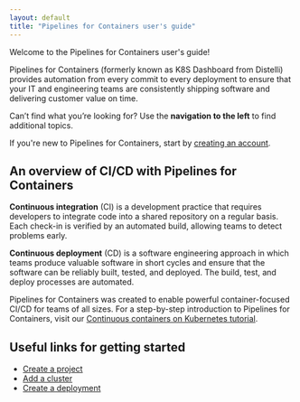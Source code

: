 ```yaml
---
layout: default
title: "Pipelines for Containers user's guide"
--- 
```


Welcome to the Pipelines for Containers user's guide!

Pipelines for Containers (formerly known as K8S Dashboard from Distelli) provides automation from every commit to every deployment to ensure that your IT and engineering teams are consistently shipping software and delivering customer value on time.

Can’t find what you’re looking for? Use the **navigation to the left** to find additional topics.

If you're new to Pipelines for Containers, start by [creating an account](https://pipelines.puppet.com/signup). 

## An overview of CI/CD with Pipelines for Containers

**Continuous integration** (CI) is a development practice that requires developers to integrate code into a shared repository on a regular basis. Each check-in is verified by an automated build, allowing teams to detect problems early.

**Continuous deployment** (CD) is a software engineering approach in which teams produce valuable software in short cycles and ensure that the software can be reliably built, tested, and deployed. The build, test, and deploy processes are automated.

Pipelines for Containers was created to enable powerful container-focused CI/CD for teams of all sizes. For a step-by-step introduction to Pipelines for Containers, visit our [Continuous containers on Kubernetes tutorial](./kubernetes-continuous.html). 

## Useful links for getting started

* [Create a project](./project.html)
* [Add a cluster](./cluster-add.html)
* [Create a deployment](./project.html)


